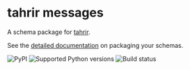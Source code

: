 # tahrir messages

A schema package for [tahrir](http://github.com/fedora-infra/tahrir-messages).

See the [detailed documentation](https://fedora-messaging.readthedocs.io/en/latest/messages.html) on packaging your schemas.

![PyPI](https://img.shields.io/pypi/v/tahrir-messages.svg)
![Supported Python versions](https://img.shields.io/pypi/pyversions/tahrir-messages.svg)
![Build status](http://github.com/fedora-infra/tahrir-messages/actions/workflows/main.yml/badge.svg?branch=main)
